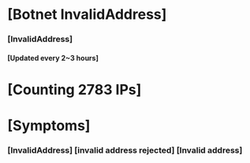 # [Botnet InvalidAddress]
### [InvalidAddress]
#### [Updated every 2~3 hours]

# [Counting 2783 IPs]

# [Symptoms] 

###   [InvalidAddress] [invalid address rejected] [Invalid address]
